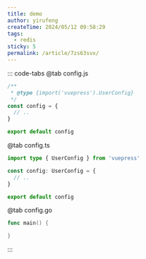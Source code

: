 ```yaml
---
title: demo
author: yirufeng
createTime: 2024/05/12 09:58:29
tags:
  - redis
sticky: 5
permalink: /article/7zs63svx/
---
```



::: code-tabs
@tab config.js
```js
/**
 * @type {import('vuepress').UserConfig}
 */
const config = {
  // ..
}

export default config
```

@tab config.ts
```ts
import type { UserConfig } from 'vuepress'

const config: UserConfig = {
  // ..
}

export default config
```

@tab config.go
```go
func main() {

}
```
:::
